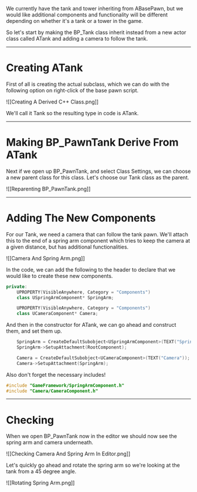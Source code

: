 We currently have the tank and tower inheriting from ABasePawn, but we would like additional components and functionality will be different depending on whether it's a tank or a tower in the game.

So let's start by making the BP_Tank class inherit instead from a new actor class called ATank and adding a camera to follow the tank.

---
# Creating ATank
First of all is creating the actual subclass, which we can do with the following option on right-click of the base pawn script.

![[Creating A Derived C++ Class.png]]

We'll call it Tank so the resulting type in code is ATank.

---
# Making BP_PawnTank Derive From ATank

Next if we open up BP_PawnTank, and select Class Settings, we can choose a new parent class for this class. Let's choose our Tank class as the parent.

![[Reparenting BP_PawnTank.png]]

---
# Adding The New Components

For our Tank, we need a camera that can follow the tank pawn. We'll attach this to the end of a spring arm component which tries to keep the camera at a given distance, but has additional functionalities.

![[Camera And Spring Arm.png]]

In the code, we can add the following to the header to declare that we would like to create these new components.

```cpp
private:
	UPROPERTY(VisibleAnywhere, Category = "Components")
	class USpringArmComponent* SpringArm;

	UPROPERTY(VisibleAnywhere, Category = "Components")
	class UCameraComponent* Camera;
```

And then in the constructor for ATank, we can go ahead and construct them, and set them up.

```cpp
	SpringArm = CreateDefaultSubobject<USpringArmComponent>(TEXT("Spring Arm"));
	SpringArm->SetupAttachment(RootComponent);

	Camera = CreateDefaultSubobject<UCameraComponent>(TEXT("Camera"));
	Camera->SetupAttachment(SpringArm);
```

Also don't forget the necessary includes!

```cpp
#include "GameFramework/SpringArmComponent.h"
#include "Camera/CameraComponent.h"
```

---
# Checking

When we open BP_PawnTank now in the editor we should now see the spring arm and camera underneath.

![[Checking Camera And Spring Arm In Editor.png]]

Let's quickly go ahead and rotate the spring arm so we're looking at the tank from a 45 degree angle.

![[Rotating Spring Arm.png]]